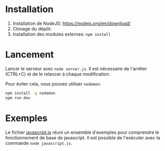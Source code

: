 # Installation

1.  Installation de NodeJS: https://nodejs.org/en/download/
2.  Clonage du dépôt:
3.  Installation des modules externes: `npm install`

# Lancement

Lancer le serveur avec `node server.js`.
Il est nécessaire de l'arrêter (CTRL+C) et de le relancer à chaque modification.

Pour éviter cela, vous pouvez utiliser `nodemon`:

```bash
npm install -g nodemon
npm run dev
```

# Exemples

Le fichier [javascript.js](javascript.js) réuni un ensemble d'exemples pour comprendre le fonctionnement de base de javascript.
Il est possible de l'exécuter avec la commande `node javascript.js`.

